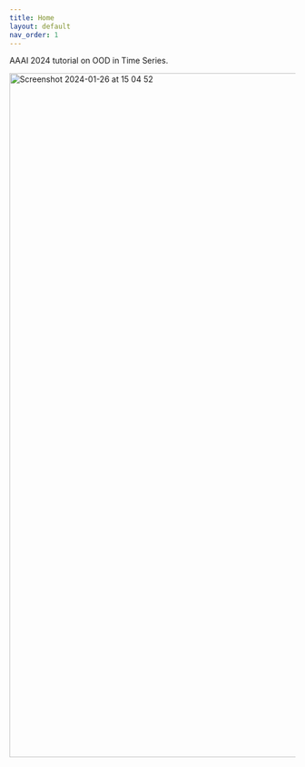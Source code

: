 ```yaml
---
title: Home
layout: default
nav_order: 1
---
```


AAAI 2024 tutorial on OOD in Time Series.


<img width="1203" alt="Screenshot 2024-01-26 at 15 04 52" src="https://github.com/ood-timeseries/ood-timeseries.github.io/assets/115447920/4e652b25-5b7b-4eab-91d4-bb6a9de58506">
